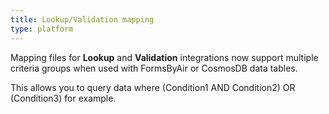 ```yaml
---
title: Lookup/Validation mapping
type: platform
---
```


Mapping files for **Lookup** and **Validation** integrations now support multiple criteria groups when used with FormsByAir or CosmosDB data tables.

This allows you to query data where (Condition1 AND Condition2) OR (Condition3) for example.
